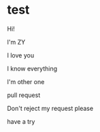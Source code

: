 # test

Hi!

I'm ZY

I love you

I know everything

I'm other one

pull request

Don't reject my request please

have a try

